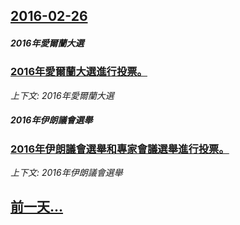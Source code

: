 ## [2016-02-26](/zh/news/2016/02/26/index.md)

##### 2016年愛爾蘭大選
### [2016年愛爾蘭大選進行投票。 ](/zh/news/2016/02/26/2016年愛爾蘭大選進行投票.md)
_上下文: 2016年愛爾蘭大選_

##### 2016年伊朗議會選舉
### [2016年伊朗議會選舉和專家會議選舉進行投票。 ](/zh/news/2016/02/26/2016年伊朗議會選舉和專家會議選舉進行投票.md)
_上下文: 2016年伊朗議會選舉_

## [前一天...](/zh/news/2016/02/24/index.md)

